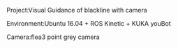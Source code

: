 Project:Visual Guidance of blackline with camera

Environment:Ubuntu 16.04 + ROS Kinetic + KUKA youBot

Camera:flea3 point grey camera
